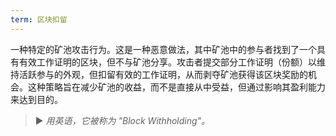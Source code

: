 ```yaml
---
term: 区块扣留
---
```


一种特定的矿池攻击行为。这是一种恶意做法，其中矿池中的参与者找到了一个具有有效工作证明的区块，但不与矿池分享。攻击者提交部分工作证明（份额）以维持活跃参与的外观，但扣留有效的工作证明，从而剥夺矿池获得该区块奖励的机会。这种策略旨在减少矿池的收益，而不是直接从中受益，但通过影响其盈利能力来达到目的。

> ► *用英语，它被称为 "Block Withholding"。*